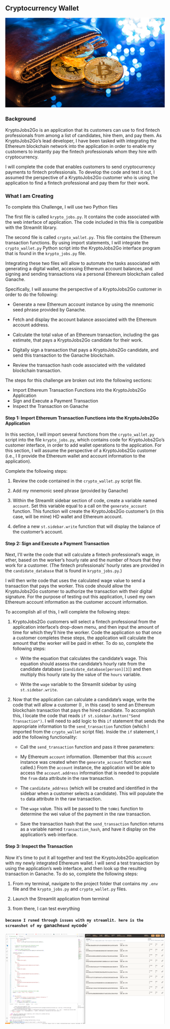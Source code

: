 ## Cryptocurrency Wallet

![](19-4-challenge-image.png)

### Background

KryptoJobs2Go is an application that its customers can use to find fintech professionals from among a list of candidates, hire them, and pay them. As KryptoJobs2Go’s lead developer, I have been tasked with integrating the Ethereum blockchain network into the application in order to enable my customers to instantly pay the fintech professionals whom they hire with cryptocurrency.

I will complete the code that enables customers to send cryptocurrency payments to fintech professionals. To develop the code and test it out, I assumed the perspective of a KryptoJobs2Go customer who is using the application to find a fintech professional and pay them for their work.

### What I am Creating

To complete this Challenge, I will use two Python files

The first file is called `krypto_jobs.py`. It contains the code associated with the web interface of application. The code included in this file is compatible with the Streamlit library. 

The second file is called `crypto_wallet.py`. This file contains the Ethereum transaction functions. By using import statements, I will integrate the `crypto_wallet.py` Python script into the KryptoJobs2Go interface program that is found in the `krypto_jobs.py` file.

Integrating these two files will allow to automate the tasks associated with generating a digital wallet, accessing Ethereum account balances, and signing and sending transactions via a personal Ethereum blockchain called Ganache.

Specifically, I will assume the perspective of a KryptoJobs2Go customer in order to do the following:

* Generate a new Ethereum account instance by using the mnemonic seed phrase provided by Ganache.

* Fetch and display the account balance associated with the Ethereum account address.

* Calculate the total value of an Ethereum transaction, including the gas estimate, that pays a KryptoJobs2Go candidate for their work.

* Digitally sign a transaction that pays a KryptoJobs2Go candidate, and send this transaction to the Ganache blockchain.

* Review the transaction hash code associated with the validated blockchain transaction.



The steps for this challenge are broken out into the following sections:

* Import Ethereum Transaction Functions into the KryptoJobs2Go Application
* Sign and Execute a Payment Transaction
* Inspect the Transaction on Ganache

#### Step 1: Import Ethereum Transaction Functions into the KryptoJobs2Go Application

In this section, I will import several functions from the `crypto_wallet.py` script into the file `krypto_jobs.py`, which contains code for KryptoJobs2Go’s customer interface, in order to add wallet operations to the application. For this section, I will assume the perspective of a KryptoJobs2Go customer (i.e., I ll provide the Ethereum wallet and account information to the application).

Complete the following steps:

1. Review the code contained in the `crypto_wallet.py` script file. 

2. Add my mnemonic seed phrase (provided by Ganache) 

3. Within the Streamlit sidebar section of code, create a variable named `account`. Set this variable equal to a call on the `generate_account` function. This function will create the KryptoJobs2Go customer’s (in this case, will be mine) HD wallet and Ethereum account.

4. define a new `st.sidebar.write` function that will display the balance of the customer’s account.

#### Step 2: Sign and Execute a Payment Transaction

Next, I'll write the code that will calculate a fintech professional’s wage, in ether, based on the worker’s hourly rate and the number of hours that they work for a customer. (The fintech professionals’ hourly rates are provided in the `candidate_database` that is found in `krypto_jobs.py`.)

I will then write code that uses the calculated wage value to send a transaction that pays the worker. This code should allow the KryptoJobs2Go customer to authorize the transaction with their digital signature. For the purpose of testing out this application,  I used my own Ethereum account information as the customer account information.

To accomplish all of this, I will complete the following steps:

1. KryptoJobs2Go customers will select a fintech professional from the application interface’s drop-down menu, and then input the amount of time for which they’ll hire the worker. Code the application so that once a customer completes these steps, the application will calculate the amount that the worker will be paid in ether. To do so, complete the following steps:

    * Write the equation that calculates the candidate’s wage. This equation should assess the candidate’s hourly rate from the candidate database (`candidate_database[person][3]`) and then multiply this hourly rate by the value of the `hours` variable.

    * Write the `wage` variable to the Streamlit sidebar by using `st.sidebar.write`.

2. Now that the application can calculate a candidate’s wage, write the code that will allow a customer (I , in this case) to send an Ethereum blockchain transaction that pays the hired candidate. To accomplish this, I locate the code that reads `if st.sidebar.button("Send Transaction")`. I will need to add logic to this `if` statement that sends the appropriate information to the `send_transaction` function (which I imported from the `crypto_wallet` script file). Inside the `if` statement, I add the following functionality:

    * Call the `send_transaction` function and pass it three parameters:

    * My Ethereum `account` information. (Remember that this `account` instance was created when the `generate_account` function was called.) From the `account` instance, the application will be able to access the `account.address` information that is needed to populate the `from` data attribute in the raw transaction.

    * The `candidate_address` (which will be created and identified in the sidebar when a customer selects a candidate). This will populate the `to` data attribute in the raw transaction.

    * The `wage` value. This will be passed to the `toWei` function to determine the wei value of the payment in the raw transaction.

    * Save the transaction hash that the `send_transaction` function returns as a variable named `transaction_hash`, and have it display on the application’s web interface.

#### Step 3: Inspect the Transaction

Now it's time to put it all together and test the KryptoJobs2Go application with my newly integrated Ethereum wallet. I will send a test transaction by using the application’s web interface, and then look up the resulting transaction in Ganache. To do so, complete the following steps:

1. From my terminal, navigate to the project folder that contains my `.env` file and the `krypto_jobs.py` and `crypto_wallet.py` files.

2. Launch the Streamlit application from terminal

3. from there, I can test everything

#### `because I runed through issues with my streamlit. here is the screanshot of my `ganache` and my `code`
![](Screenshot_20230223_020632.png)
